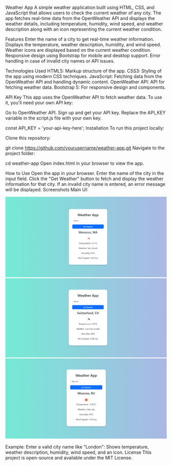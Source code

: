 Weather App
A simple weather application built using HTML, CSS, and JavaScript that allows users to check the current weather of any city. The app fetches real-time data from the OpenWeather API and displays the weather details, including temperature, humidity, wind speed, and weather description along with an icon representing the current weather condition.

Features
Enter the name of a city to get real-time weather information.
Displays the temperature, weather description, humidity, and wind speed.
Weather icons are displayed based on the current weather condition.
Responsive design using Bootstrap for mobile and desktop support.
Error handling in case of invalid city names or API issues.

Technologies Used
HTML5: Markup structure of the app.
CSS3: Styling of the app using modern CSS techniques.
JavaScript: Fetching data from the OpenWeather API and handling dynamic content.
OpenWeather API: API for fetching weather data.
Bootstrap 5: For responsive design and components.

API Key
This app uses the OpenWeather API to fetch weather data. To use it, you'll need your own API key:

Go to OpenWeather API.
Sign up and get your API key.
Replace the API_KEY variable in the script.js file with your own key.

const API_KEY = 'your-api-key-here';
Installation
To run this project locally:

Clone this repository:

git clone https://github.com/yourusername/weather-app.git
Navigate to the project folder:

cd weather-app
Open index.html in your browser to view the app.

How to Use
Open the app in your browser.
Enter the name of the city in the input field.
Click the "Get Weather" button to fetch and display the weather information for that city.
If an invalid city name is entered, an error message will be displayed.
Screenshots
Main UI:

![Weather App Screenshot](Screenshot/test1.jpeg)
![Weather App Screenshot](Screenshot/test2.jpeg)
![Weather App Screenshot](Screenshot/test3.jpeg)



Example:
Enter a valid city name like "London":
Shows temperature, weather description, humidity, wind speed, and an icon.
License
This project is open-source and available under the MIT License.
